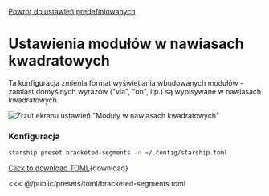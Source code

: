 [Powrót do ustawień predefiniowanych](./#bracketed-segments)

# Ustawienia modułów w nawiasach kwadratowych

Ta konfiguracja zmienia format wyświetlania wbudowanych modułów - zamiast domyślnych wyrazów ("via", "on", itp.) są wypisywane w nawiasach kwadratowych.

![Zrzut ekranu ustawień "Moduły w nawiasach kwadratowych"](/presets/img/bracketed-segments.png)

### Konfiguracja

```sh
starship preset bracketed-segments -o ~/.config/starship.toml
```

[Click to download TOML](/presets/toml/bracketed-segments.toml){download}

<<< @/public/presets/toml/bracketed-segments.toml
